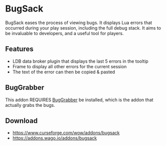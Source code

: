 # BugSack

BugSack eases the process of viewing bugs. It displays Lua errors that occurred during your play session, including the full debug stack. It aims to be invaluable to developers, and a useful tool for players.

## Features
* LDB data broker plugin that displays the last 5 errors in the tooltip
* Frame to display all other errors for the current session
* The text of the error can then be copied & pasted

## BugGrabber

This addon REQUIRES [BugGrabber](https://www.curseforge.com/wow/addons/bug-grabber) be installed, which is the addon that actually grabs the bugs.

## Download
* <https://www.curseforge.com/wow/addons/bugsack>
* <https://addons.wago.io/addons/bugsack>
